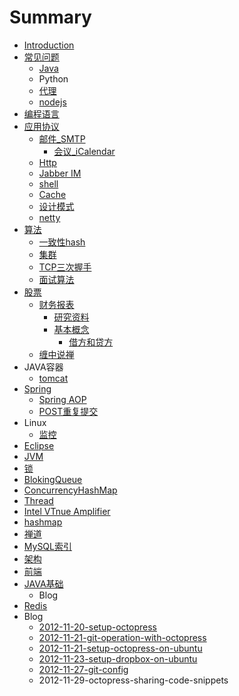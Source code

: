 # Summary

* [Introduction](README.md)
* [常见问题](chang_jian_wen_ti.md)
   * [Java](java.md)
   * Python
   * [代理](dai_li.md)
   * [nodejs](nodejs.md)
* [编程语言](bian_cheng_yu_yan.md)
* [应用协议](ying_yong_xie_yi.md)
   * [邮件_SMTP](you_jian_smtp.md)
       * [会议_iCalendar](hui_yi_icalendar.md)
   * [Http](http.md)
   * [Jabber IM](jabber_im.md)
   * [shell](shell.md)
   * [Cache](cache.md)
   * [设计模式](she_ji_mo_shi.md)
   * [netty](netty.md)
* [算法](集群)
   * [一致性hash](yi_zhi_xing_hash.md)
   * [集群](ji_qun.md)
   * [TCP三次握手](tcpsan_ci_wo_shou.md)
   * [面试算法](mian_shi_suan_fa.md)
* [股票](gupiaomd.md)
   * [财务报表](cai_wu_bao_biao.md)
       * [研究资料](yan_jiu_zi_liao.md)
       * [基本概念](ji_ben_gai_nian.md)
           * [借方和贷方](jie_fang_he_dai_fang.md)
   * [缠中说禅](chan_zhong_shuo_shan.md)
* JAVA容器
   * [tomcat](tomcat.md)
* [Spring](spring.md)
   * [Spring AOP](spring_aop.md)
   * [POST重复提交](postzhong_fu_ti_jiao.md)
* Linux
   * [监控](jian_kong.md)
* [Eclipse](eclipse.md)
* [JVM](jvm.md)
* [锁](suo.md)
* [BlokingQueue](blokingqueue.md)
* [ConcurrencyHashMap](concurrencyhashmap.md)
* [Thread](thread.md)
* [Intel VTnue Amplifier](intel_vtnue_amplifier.md)
* [hashmap](hashmap.md)
* [禅道](shan_dao.md)
* [MySQL索引](mysqlsuo_yin.md)
* [架构](jia_gou.md)
* [前端](qian_duan.md)
* [JAVA基础](javaji_chu.md)
   * Blog
* [Redis](redis.md)
* Blog
   * [2012-11-20-setup-octopress](2012-11-20-setup-octopress.md)
   * [2012-11-21-git-operation-with-octopress](2012-11-21-git-operation-with-octopress.md)
   * [2012-11-21-setup-octopress-on-ubuntu](2012-11-21-setup-octopress-on-ubuntu.md)
   * [2012-11-23-setup-dropbox-on-ubuntu](2012-11-23-setup-dropbox-on-ubuntu.md)
   * [2012-11-27-git-config](2012-11-27-git-config.md)
   * 2012-11-29-octopress-sharing-code-snippets

